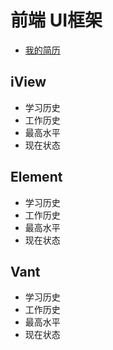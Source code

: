 # 前端 UI框架
+ [我的简历](../README.md)
## iView	
+ 学习历史
+ 工作历史
+ 最高水平
+ 现在状态
## Element
+ 学习历史
+ 工作历史
+ 最高水平
+ 现在状态
## Vant
+ 学习历史
+ 工作历史
+ 最高水平
+ 现在状态
